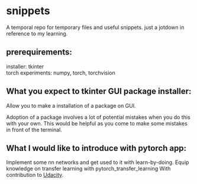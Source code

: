 # snippets
A temporal repo for temporary files and useful snippets.
just a jotdown in reference to my learning.

## prerequirements:
installer: tkinter <br>
torch experiments: numpy, torch, torchvision

## What you expect to tkinter GUI package installer:
Allow you to make a installation of a package on GUI. <br>

Adoption of a package involves a lot of potential mistakes when you do this with your own.
This would be helpful as you come to make some mistakes in front of the terminal. 

## What I would like to introduce with pytorch app:
Implement some nn networks and get used to it with learn-by-doing.
Equip knowledge on transfer learning with pytorch_transfer_learning
With contribution to [Udacity](https://classroom.udacity.com/courses/ud188/).

